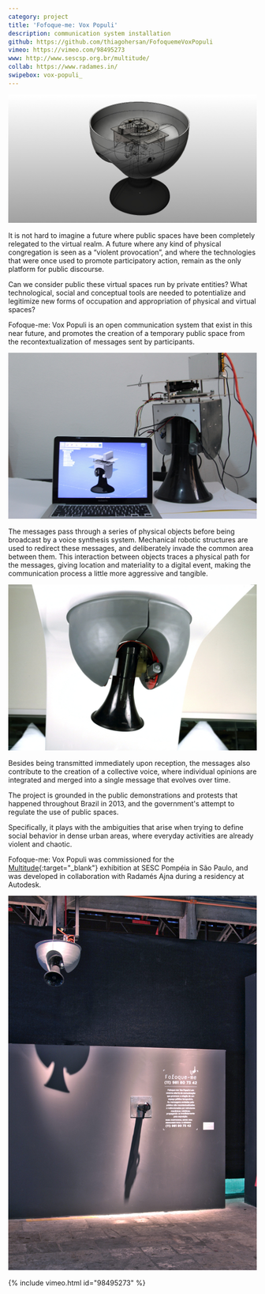 ```yaml
---
category: project
title: 'Fofoque-me: Vox Populi'
description: communication system installation
github: https://github.com/thiagohersan/FofoquemeVoxPopuli
vimeo: https://vimeo.com/98495273
www: http://www.sescsp.org.br/multitude/
collab: https://www.radames.in/
swipebox: vox-populi_
---
```

![](/assets/projects/vox-populi/dddd3.jpg)

It is not hard to imagine a future where public spaces have been completely relegated to the virtual realm. A future where any kind of physical congregation is seen as a “violent provocation”, and where the technologies that were once used to promote participatory action, remain as the only platform for public discourse.

Can we consider public these virtual spaces run by private entities? What technological, social and conceptual tools are needed to potentialize and legitimize new forms of occupation and appropriation of physical and virtual spaces?

Fofoque-me: Vox Populi is an open communication system that exist in this near future, and promotes the creation of a temporary public space from the recontextualization of messages sent by participants.

![](/assets/projects/vox-populi/vox-populi_1641.jpg)

The messages pass through a series of physical objects before being broadcast by a voice synthesis system. Mechanical robotic structures are used to redirect these messages, and deliberately invade the common area between them. This interaction between objects traces a physical path for the messages, giving location and materiality to a digital event, making the communication process a little more aggressive and tangible.

![](/assets/projects/vox-populi/vox-populi_6362.jpg)

Besides being transmitted immediately upon reception, the messages also contribute to the creation of a collective voice, where individual opinions are integrated and merged into a single message that evolves over time.

The project is grounded in the public demonstrations and protests that happened throughout Brazil in 2013, and the government's attempt to regulate the use of public spaces.

Specifically, it plays with the ambiguities that arise when trying to define social behavior in dense urban areas, where everyday activities are already violent and chaotic.

Fofoque-me: Vox Populi was commissioned for the [Multitude](http://www.sescsp.org.br/multitude){:target="_blank"} exhibition at SESC Pompéia in São Paulo, and was developed in collaboration with Radamés Ajna during a residency at Autodesk.

![](/assets/projects/vox-populi/fofoque-me-vox-populi.jpg)

{% include vimeo.html id="98495273" %}
